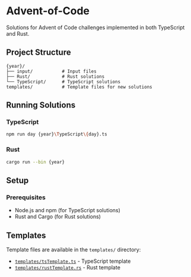 # Advent-of-Code

Solutions for Advent of Code challenges implemented in both TypeScript and Rust.

## Project Structure

```
{year}/
├── input/           # Input files
├── Rust/            # Rust solutions
└── TypeScript/      # TypeScript solutions
templates/           # Template files for new solutions
```

## Running Solutions

### TypeScript

```bash
npm run day {year}\TypeScript\{day}.ts
```

### Rust

```bash
cargo run --bin {year}
```

## Setup

### Prerequisites

- Node.js and npm (for TypeScript solutions)
- Rust and Cargo (for Rust solutions)

## Templates

Template files are available in the `templates/` directory:

- [`templates/tsTemplate.ts`](templates/tsTemplate.ts) - TypeScript template
- [`templates/rustTemplate.rs`](templates/rustTemplate.rs) - Rust template
